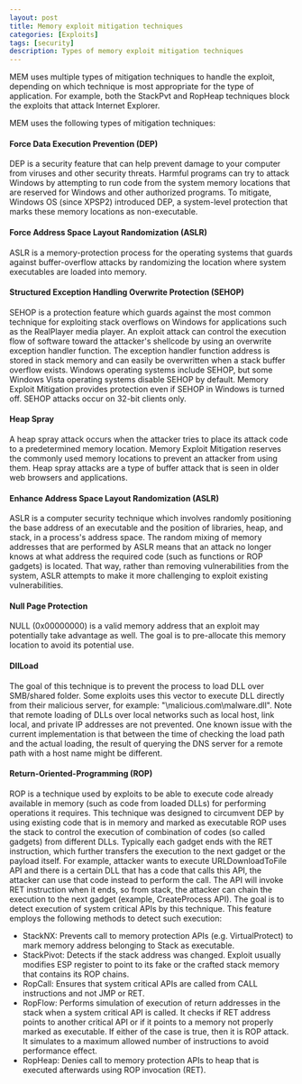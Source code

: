 ```yaml
---
layout: post
title: Memory exploit mitigation techniques
categories: [Exploits]
tags: [security]
description: Types of memory exploit mitigation techniques
---
```


MEM uses multiple types of mitigation techniques to handle the exploit, depending on which technique is most appropriate for the type of application. For example, both the StackPvt and RopHeap techniques block the exploits that attack Internet Explorer.

MEM uses the following types of mitigation techniques:
#### Force Data Execution Prevention (DEP)
DEP is a security feature that can help prevent damage to your computer from viruses and other security threats. Harmful programs can try to attack Windows by attempting to run code from the system memory locations that are reserved for Windows and other authorized programs. To mitigate, Windows OS (since XPSP2) introduced DEP, a system-level protection that marks these memory locations as non-executable.

#### Force Address Space Layout Randomization (ASLR)
ASLR is a memory-protection process for the operating systems that guards against buffer-overflow attacks by randomizing the location where system executables are loaded into memory.

#### Structured Exception Handling Overwrite Protection (SEHOP)
SEHOP is a protection feature which guards against the most common technique for exploiting stack overflows on Windows for applications such as the RealPlayer media player. An exploit attack can control the execution flow of software toward the attacker's shellcode by using an overwrite exception handler function. The exception handler function address is stored in stack memory and can easily be overwritten when a stack buffer overflow exists. Windows operating systems include SEHOP, but some Windows Vista operating systems disable SEHOP by default. Memory Exploit Mitigation provides protection even if SEHOP in Windows is turned off. SEHOP attacks occur on 32-bit clients only.

#### Heap Spray
A heap spray attack occurs when the attacker tries to place its attack code to a predetermined memory location. Memory Exploit Mitigation reserves the commonly used memory locations to prevent an attacker from using them. Heap spray attacks are a type of buffer attack that is seen in older web browsers and applications.

#### Enhance Address Space Layout Randomization (ASLR)
ASLR is a computer security technique which involves randomly positioning the base address of an executable and the position of libraries, heap, and stack, in a process's address space. The random mixing of memory addresses that are performed by ASLR means that an attack no longer knows at what address the required code (such as functions or ROP gadgets) is located. That way, rather than removing vulnerabilities from the system, ASLR attempts to make it more challenging to exploit existing vulnerabilities.

#### Null Page Protection
NULL (0x00000000) is a valid memory address that an exploit may potentially take advantage as well. The goal is to pre-allocate this memory location to avoid its potential use.

#### DllLoad
The goal of this technique is to prevent the process to load DLL over SMB/shared folder. Some exploits uses this vector to execute DLL directly from their malicious server, for example: "\\malicious.com\malware.dll". Note that remote loading of DLLs over local networks such as local host, link local, and private IP addresses are not prevented. One known issue with the current implementation is that between the time of checking the load path and the actual loading, the result of querying the DNS server for a remote path with a host name might be different.

#### Return-Oriented-Programming (ROP)
ROP is a technique used by exploits to be able to execute code already available in memory (such as code from loaded DLLs) for performing operations it requires. This technique was designed to circumvent DEP by using existing code that is in memory and marked as executable
ROP uses the stack to control the execution of combination of codes (so called gadgets) from different DLLs. Typically each gadget ends with the RET instruction, which further transfers the execution to the next gadget or the payload itself.
For example, attacker wants to execute URLDownloadToFile API and there is a certain DLL that has a code that calls this API, the attacker can use that code instead to perform the call. The API will invoke RET instruction when it ends, so from stack, the attacker can chain the execution to the next gadget (example, CreateProcess API).
The goal is to detect execution of system critical APIs by this technique. This feature employs the following methods to detect such execution:
* StackNX: Prevents call to memory protection APIs (e.g. VirtualProtect) to mark memory address belonging to Stack as executable.
* StackPivot: Detects if the stack address was changed. Exploit usually modifies ESP register to point to its fake or the crafted stack memory that contains its ROP chains.
* RopCall: Ensures that system critical APIs are called from CALL instructions and not JMP or RET.
* RopFlow: Performs simulation of execution of return addresses in the stack when a system critical API is called. It checks if RET address points to another critical API or if it points to a memory not properly marked as executable. If either of the case is true, then it is ROP attack. It simulates to a maximum allowed number of instructions to avoid performance effect.
* RopHeap: Denies call to memory protection APIs to heap that is executed afterwards using ROP invocation (RET).
